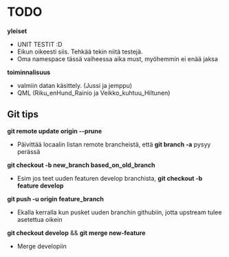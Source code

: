 # TODO

**yleiset**
- UNIT TESTIT :D
- Eikun oikeesti siis. Tehkää tekin niitä testejä.
- Oma namespace tässä vaiheessa aika must, myöhemmin ei enää jaksa

**toiminnalisuus**
- valmiin datan käsittely. (Jussi ja jemppu)
- QML (Riku_enHund_Rainio ja Veikko_kuhtuu_Hiltunen) 


## Git tips
**git remote update origin --prune**
- Päivittää locaalin listan remote brancheistä, että **git branch -a** pysyy perässä

**git checkout -b new_branch based_on_old_branch**
- Esim jos teet uuden featuren develop branchista, **git checkout -b feature develop**

**git push -u origin feature_branch** 
- Ekalla kerralla kun pusket uuden branchin githubiin, jotta upstream tulee asetettua oikein

**git checkout develop** && **git merge new-feature**
- Merge developiin
